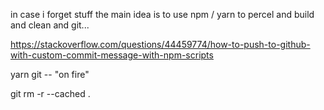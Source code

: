 in case i forget stuff the main idea is to use npm / yarn to percel and build and clean and git...

https://stackoverflow.com/questions/44459774/how-to-push-to-github-with-custom-commit-message-with-npm-scripts

yarn git -- "on fire"

git rm -r --cached .
